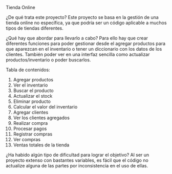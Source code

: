 Tienda Online

¿De qué trata este proyecto?
Este proyecto se basa en la gestión de una tienda online no específica, ya que podría ser un código aplicable a muchos tipos de tiendas diferentes.

¿Qué hay que abordar para llevarlo a cabo?
Para ello hay que crear diferentes funciones para poder gestionar desde el agregar productos para que aparezcan en el inventario o tener un diccionario con los datos de los clientes.
También poder ver en una interfaz sencilla como actualizar productos/inventario o poder buscarlos.

Tabla de contenidos:
1. Agregar productos
2. Ver el inventario
3. Buscar el producto
4. Actualizar el stock
5. Eliminar producto
6. Calcular el valor del inventario
7. Agregar clientes
8. Ver los clientes agregados
9. Realizar compra
10. Procesar pagos
11. Registrar compras
12. Ver compras
13. Ventas totales de la tienda
  
¿Ha habido algún tipo de dificultad para lograr el objetivo?
Al ser un proyecto extenso con bastantes variables, es fácil que el código no actualize alguna de las partes por inconsistencia en el uso de ellas.
